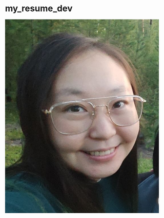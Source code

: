 # my_resume_dev

<picture>
 <source media="(prefers-color-scheme: dark)" srcset="YOUR-DARKMODE-IMAGE">
 <source media="(prefers-color-scheme: light)" srcset="YOUR-LIGHTMODE-IMAGE">
 <img alt="YOUR-ALT-TEXT" src="https://raw.githubusercontent.com/alv1k/my_resume_dev/main/me1.jpeg">
</picture>
